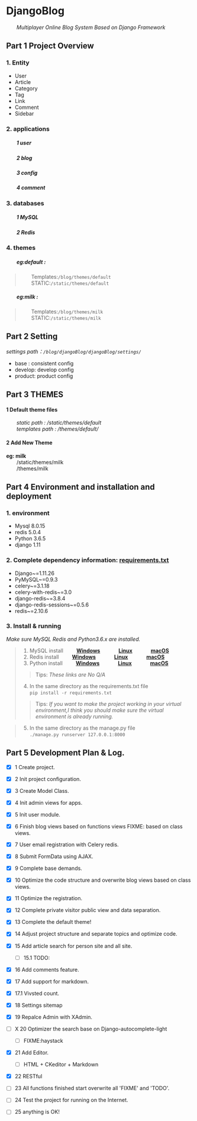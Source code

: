 # DjangoBlog
&emsp;&emsp;*Multiplayer Online Blog System Based on Django Framework*

## Part 1 Project Overview
### 1. Entity

- User
- Article
- Category
- Tag
- Link
- Comment
- Sidebar

### 2. applications

##### &emsp;&emsp;1 user
##### &emsp;&emsp;2 blog
##### &emsp;&emsp;3 config
##### &emsp;&emsp;4 comment

### 3. databases

##### &emsp;&emsp;1 MySQL
##### &emsp;&emsp;2 Redis

### 4. themes
##### &emsp;&emsp;eg:default :
>&emsp;&emsp;Templates:`/blog/themes/default`  
>&emsp;&emsp;STATIC:`/static/themes/default`

##### &emsp;&emsp;eg:milk :
>&emsp;&emsp;Templates:`/blog/themes/milk`  
>&emsp;&emsp;STATIC:`/static/themes/milk`



## Part 2 Setting

*settings path：`/blog/djangoBlog/djangoBlog/settings/`*

- base : consistent config
- develop: develop config
- product: product config



## Part 3 THEMES

#### 1 Default theme files

&emsp;&emsp;*static path : /static/themes/default*  
&emsp;&emsp;*templates path : /themes/default/*

#### 2 Add New Theme

**eg: milk**  
&emsp;&emsp;/static/themes/milk  
&emsp;&emsp;/themes/milk



## Part 4 Environment and installation and deployment

### 1. environment
- Mysql 8.0.15
- redis 5.0.4
- Python 3.6.5
- django 1.11

### 2. Complete dependency information: [requirements.txt](https://github.com/blackmonkey121/blog/blob/master/requirements.txt)
* Django~=1.11.26
* PyMySQL~=0.9.3
* celery~=3.1.18
* celery-with-redis~=3.0
* django-redis~=3.8.4
* django-redis-sessions~=0.5.6
* redis~=2.10.6

### 3. Install & running
*Make sure MySQL Redis and Python3.6.x are installed.*

>1. MySQL install &emsp;&emsp; __[Windows](https://jingyan.baidu.com/article/cbcede0753155b02f40b4d17.html)__ &emsp;&emsp;&emsp; __[Linux](https://blog.csdn.net/weixin_44198965/article/details/91891985)__ &emsp;&emsp;&emsp; __[macOS](https://blog.csdn.net/qq_36004521/article/details/80637886)__
>2. Redis install &emsp;&emsp; __[Windows](https://jingyan.baidu.com/article/0f5fb099045b056d8334ea97.html)__ &emsp;&emsp;&emsp; __[Linux](https://www.cnblogs.com/gaojingya/p/10600418.html)__ &emsp;&emsp;&emsp; __[macOS](https://www.cnblogs.com/monkey-code/p/11345217.html)__
>3. Python install &emsp;&emsp; __[Windows](https://blog.csdn.net/cx55887/article/details/88911266)__ &emsp;&emsp;&emsp; __[Linux](https://www.cnblogs.com/yimiflh/p/9542439.html)__ &emsp;&emsp;&emsp; __[macOS](https://www.jianshu.com/p/98a19215ade6)__
>> Tips: *These links are No Q/A*
>4. In the same directory as the requirements.txt file  
`pip install -r requirements.txt`
>> Tips: *If you want to make the project working in your virtual environment,I
think you should make sure the virtual environment is already running.*

>5. In the same directory as the manage.py file  
`./manage.py runserver 127.0.0.1:8000`



## Part 5 Development  Plan & Log.

- [x] 1 Create project.
- [x] 2 Init project configuration.
- [x] 3 Create Model Class.
- [x] 4 Init admin views for apps.
- [x] 5 Init user module.
- [x] 6 Finish blog views based on functions views FIXME: based on class views.
- [x] 7 User email registration with Celery redis.
- [x] 8 Submit FormData using AJAX.
- [x] 9 Complete base demands.
- [x] 10 Optimize the code structure and overwrite blog views based on class views.
- [x] 11 Optimize the registration.
- [x] 12 Complete private visitor public view and data separation.
- [x] 13 Complete the default theme!
- [x] 14 Adjust project structure and separate topics and optimize code.
- [x] 15 Add article search for person site and all site.
  - [ ] 15.1 TODO:
- [x] 16 Add comments feature.
- [x] 17 Add support for markdown.
- [x] 17.1 Vivsted count.
- [x] 18 Settings sitemap
- [x] 19 Repalce Admin with XAdmin.
- [ ] X 20 Optimizer the search base on Django-autocomplete-light
  - [ ] FIXME:haystack 
- [x] 21 Add Editor.
  - [ ] HTML + CKeditor + Markdown
- [x] 22 RESTful
- [ ] 23 All functions  finished start  overwrite all 'FIXME' and 'TODO'.
- [ ] 24 Test the project for running on the Internet.
- [ ] 25 anything is OK!

